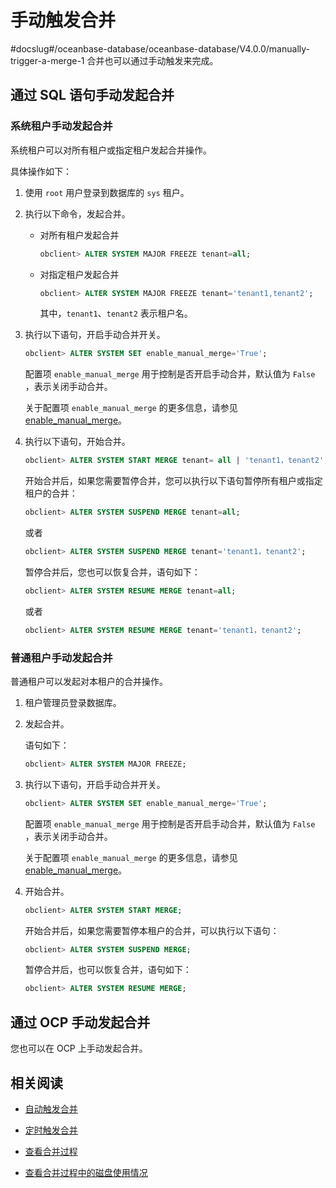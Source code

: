 # 手动触发合并

#docslug#/oceanbase-database/oceanbase-database/V4.0.0/manually-trigger-a-merge-1
合并也可以通过手动触发来完成。

## 通过 SQL 语句手动发起合并

### 系统租户手动发起合并

系统租户可以对所有租户或指定租户发起合并操作。

具体操作如下：

1. 使用 `root` 用户登录到数据库的 `sys` 租户。

2. 执行以下命令，发起合并。

   * 对所有租户发起合并

      ```sql
      obclient> ALTER SYSTEM MAJOR FREEZE tenant=all;
      ```

   * 对指定租户发起合并

      ```sql
      obclient> ALTER SYSTEM MAJOR FREEZE tenant='tenant1,tenant2';
      ```

      其中，`tenant1`、`tenant2` 表示租户名。

3. 执行以下语句，开启手动合并开关。

   ```sql
   obclient> ALTER SYSTEM SET enable_manual_merge='True';
   ```

   配置项 `enable_manual_merge` 用于控制是否开启手动合并，默认值为 `False` ，表示关闭手动合并。

   关于配置项 `enable_manual_merge` 的更多信息，请参见 [enable_manual_merge](../../../13.system-reference/1.reference-mysql-mode/3.system-configuration-items-1/3.cluster-level-configuration-items-1/73.enable_manual_merge-1-2.md)。

4. 执行以下语句，开始合并。

    ```sql
   obclient> ALTER SYSTEM START MERGE tenant= all | 'tenant1，tenant2';
   ```

   开始合并后，如果您需要暂停合并，您可以执行以下语句暂停所有租户或指定租户的合并：

   ```sql
   obclient> ALTER SYSTEM SUSPEND MERGE tenant=all;
   ```

   或者

   ```sql
   obclient> ALTER SYSTEM SUSPEND MERGE tenant='tenant1，tenant2';
   ```

   暂停合并后，您也可以恢复合并，语句如下：

   ```sql
   obclient> ALTER SYSTEM RESUME MERGE tenant=all;
   ```

   或者

   ```sql
   obclient> ALTER SYSTEM RESUME MERGE tenant='tenant1，tenant2';
   ```

### 普通租户手动发起合并

普通租户可以发起对本租户的合并操作。

1. 租户管理员登录数据库。

2. 发起合并。

   语句如下：

   ```sql
   obclient> ALTER SYSTEM MAJOR FREEZE;
   ```

3. 执行以下语句，开启手动合并开关。

   ```sql
   obclient> ALTER SYSTEM SET enable_manual_merge='True';
   ```

   配置项 `enable_manual_merge` 用于控制是否开启手动合并，默认值为 `False` ，表示关闭手动合并。

   关于配置项 `enable_manual_merge` 的更多信息，请参见 [enable_manual_merge](../../../13.system-reference/1.reference-mysql-mode/3.system-configuration-items-1/3.cluster-level-configuration-items-1/73.enable_manual_merge-1-2.md)。

4. 开始合并。

   ```sql
   obclient> ALTER SYSTEM START MERGE;
   ```

   开始合并后，如果您需要暂停本租户的合并，可以执行以下语句：

   ```sql
   obclient> ALTER SYSTEM SUSPEND MERGE;
   ```

   暂停合并后，也可以恢复合并，语句如下：

   ```sql
   obclient> ALTER SYSTEM RESUME MERGE;
   ```

## 通过 OCP 手动发起合并

您也可以在 OCP 上手动发起合并。


## 相关阅读

* [自动触发合并](../2.merge-management-1/2.automatic-merge-triggering-1.md)

* [定时触发合并](../2.merge-management-1/3.scheduled-trigger-merge.md)

* [查看合并过程](5.view-merge-information/1.view-merge-process.md)

* [查看合并过程中的磁盘使用情况](5.view-merge-information/2.view-disk-usage-during-merge.md)
